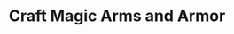 ---
title: "Craft Magic Arms and Armor"

feat:
  types: ["Item Creation"]
  prerequisite: |
    Caster level 5th; or 4 ranks in an appropriate _craft_ skill (metal smithing, armor, etc.) and Caster level 1st.
  benefit: |
    You can create any magic weapon, armor, or shield whose prerequisites you meet. Enhancing a weapon, suit of armor, or shield takes one day for each 1,000 gp in the price of its magical features. To enhance a weapon, suit of armor, or shield, you must spend 1/25 of its features' total price in XP and use up raw materials costing one-half of this total price.

    The weapon, armor, or shield to be enhanced must be a masterwork item that you provide. Its cost is not included in the above cost.

    You can also mend a broken magic weapon, suit of armor, or shield if it is one that you could make. Doing so costs half the XP, half the raw materials, and half the time it would take to craft that item in the first place.
  special: |
    For every 10 ranks you have in the appropriate _craft_ or _craft_ skill (metal smithing, armor, etc.), you reduce the total time for crafting by 5%, to a maximum of -50%. This reduction cannot bring the time lower than 1 day per point of total enhancement bonus.
---